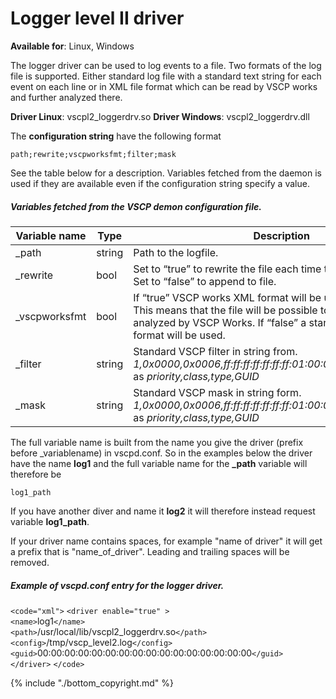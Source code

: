 # Logger level II driver

**Available for**: Linux, Windows

The logger driver can be used to log events to a file. Two formats of the log file is supported. Either standard log file with a standard text string for each event on each line or in XML file format which can be read by VSCP works and further analyzed there.

**Driver Linux**: vscpl2_loggerdrv.so
**Driver Windows**: vscpl2_loggerdrv.dll

The **configuration string** have the following format

    path;rewrite;vscpworksfmt;filter;mask

See the table below for a description. Variables fetched from the daemon is used if they are available even if the configuration string specify a value.

##### Variables fetched from the VSCP demon configuration file.

 | Variable name | Type   | Description                                                                                                                                                                                                        | 
 | ------------- | ----   | -----------                                                                                                                                                                                                        | 
 | _path         | string | Path to the logfile.                                                                                                                                                                                               | 
 | _rewrite      | bool   | Set to “true” to rewrite the file each time the driver is started. Set to “false” to append to file.                                                                                                       | 
 | _vscpworksfmt | bool   | If “true” VSCP works XML format will be used for the log file. This means that the file will be possible to read and further analyzed by VSCP Works. If “false” a standard text based format will be used. | 
 | _filter       | string | Standard VSCP filter in string from. *1,0x0000,0x0006,ff:ff:ff:ff:ff:ff:ff:01:00:00:00:00:00:00:00:00* as *priority,class,type,GUID*                                                                           | 
 | _mask         | string | Standard VSCP mask in string form. *1,0x0000,0x0006,ff:ff:ff:ff:ff:ff:ff:01:00:00:00:00:00:00:00:00* as *priority,class,type,GUID*                                                                             | 

The full variable name is built from the name you give the driver (prefix before _variablename) in vscpd.conf. So in the examples below the driver have the name **log1** and the full variable name for the **_path** variable will therefore be

    log1_path 

If you have another diver and name it  **log2** it will therefore instead request variable **log1_path**. 

If your driver name contains spaces, for example "name of driver" it will get a prefix that is "name_of_driver". Leading and trailing spaces will be removed.

##### Example of vscpd.conf entry for the logger driver.

`<code="xml">`
`<driver enable="true" >`                 
    `<name>`log1`</name>`                 
    `<path>`/usr/local/lib/vscpl2_loggerdrv.so`</path>`                 
    `<config>`/tmp/vscp_level2.log`</config>`                 
    `<guid>`00:00:00:00:00:00:00:00:00:00:00:00:00:00:00:00`</guid>`            
`</driver>` 
`</code>`

{% include "./bottom_copyright.md" %}
